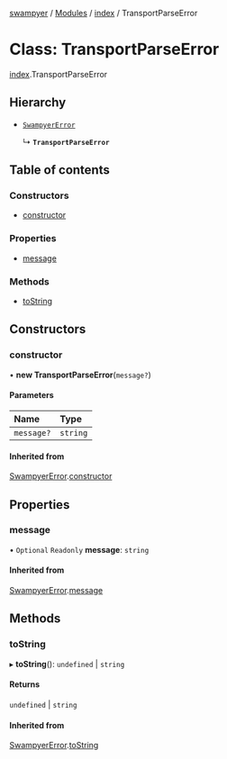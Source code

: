 [swampyer](../README.md) / [Modules](../modules.md) / [index](../modules/index.md) / TransportParseError

# Class: TransportParseError

[index](../modules/index.md).TransportParseError

## Hierarchy

- [`SwampyerError`](index.SwampyerError.md)

  ↳ **`TransportParseError`**

## Table of contents

### Constructors

- [constructor](index.TransportParseError.md#constructor)

### Properties

- [message](index.TransportParseError.md#message)

### Methods

- [toString](index.TransportParseError.md#tostring)

## Constructors

### constructor

• **new TransportParseError**(`message?`)

#### Parameters

| Name | Type |
| :------ | :------ |
| `message?` | `string` |

#### Inherited from

[SwampyerError](index.SwampyerError.md).[constructor](index.SwampyerError.md#constructor)

## Properties

### message

• `Optional` `Readonly` **message**: `string`

#### Inherited from

[SwampyerError](index.SwampyerError.md).[message](index.SwampyerError.md#message)

## Methods

### toString

▸ **toString**(): `undefined` \| `string`

#### Returns

`undefined` \| `string`

#### Inherited from

[SwampyerError](index.SwampyerError.md).[toString](index.SwampyerError.md#tostring)
